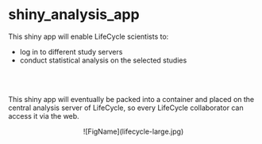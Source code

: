 # shiny_analysis_app

This shiny app will enable LifeCycle scientists to:

* log in to different study servers
* conduct statistical analysis on the selected studies

<br></br>

This shiny app will eventually be packed into a container and placed on the central analysis server of LifeCycle, so every LifeCycle collaborator can access it via the web.

<center>
![FigName](lifecycle-large.jpg)
</center>
